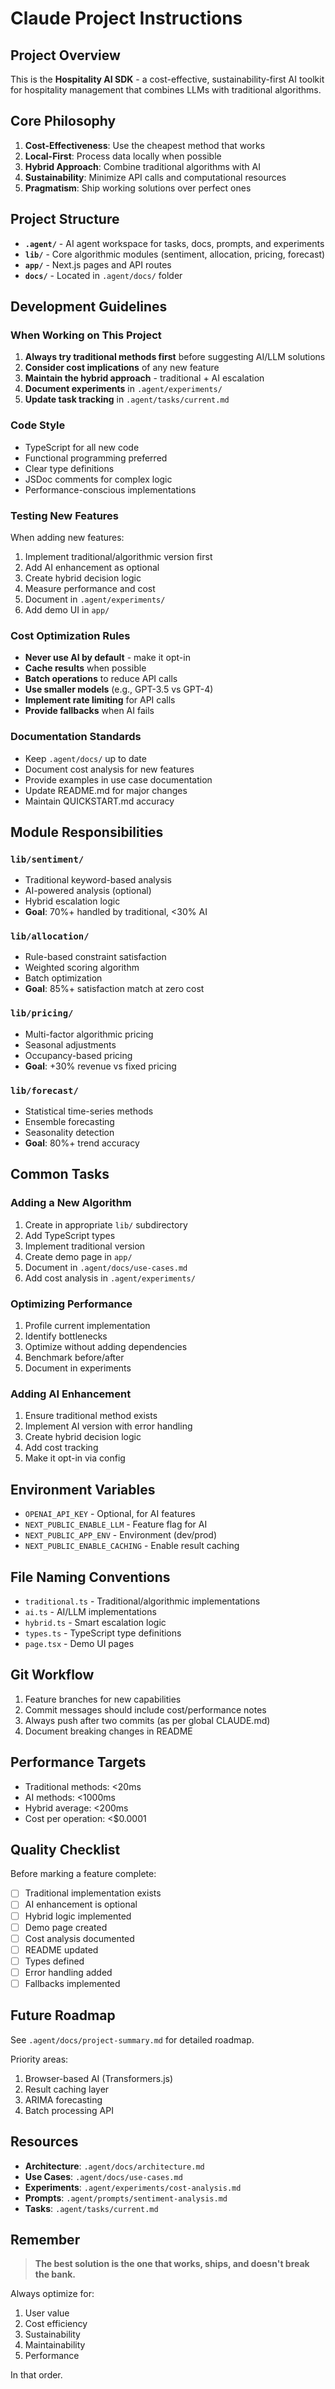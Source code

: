 # Claude Project Instructions

## Project Overview

This is the **Hospitality AI SDK** - a cost-effective, sustainability-first AI toolkit for hospitality management that combines LLMs with traditional algorithms.

## Core Philosophy

1. **Cost-Effectiveness**: Use the cheapest method that works
2. **Local-First**: Process data locally when possible
3. **Hybrid Approach**: Combine traditional algorithms with AI
4. **Sustainability**: Minimize API calls and computational resources
5. **Pragmatism**: Ship working solutions over perfect ones

## Project Structure

- **`.agent/`** - AI agent workspace for tasks, docs, prompts, and experiments
- **`lib/`** - Core algorithmic modules (sentiment, allocation, pricing, forecast)
- **`app/`** - Next.js pages and API routes
- **`docs/`** - Located in `.agent/docs/` folder

## Development Guidelines

### When Working on This Project

1. **Always try traditional methods first** before suggesting AI/LLM solutions
2. **Consider cost implications** of any new feature
3. **Maintain the hybrid approach** - traditional + AI escalation
4. **Document experiments** in `.agent/experiments/`
5. **Update task tracking** in `.agent/tasks/current.md`

### Code Style

- TypeScript for all new code
- Functional programming preferred
- Clear type definitions
- JSDoc comments for complex logic
- Performance-conscious implementations

### Testing New Features

When adding new features:
1. Implement traditional/algorithmic version first
2. Add AI enhancement as optional
3. Create hybrid decision logic
4. Measure performance and cost
5. Document in `.agent/experiments/`
6. Add demo UI in `app/`

### Cost Optimization Rules

- **Never use AI by default** - make it opt-in
- **Cache results** when possible
- **Batch operations** to reduce API calls
- **Use smaller models** (e.g., GPT-3.5 vs GPT-4)
- **Implement rate limiting** for API calls
- **Provide fallbacks** when AI fails

### Documentation Standards

- Keep `.agent/docs/` up to date
- Document cost analysis for new features
- Provide examples in use case documentation
- Update README.md for major changes
- Maintain QUICKSTART.md accuracy

## Module Responsibilities

### `lib/sentiment/`
- Traditional keyword-based analysis
- AI-powered analysis (optional)
- Hybrid escalation logic
- **Goal**: 70%+ handled by traditional, <30% AI

### `lib/allocation/`
- Rule-based constraint satisfaction
- Weighted scoring algorithm
- Batch optimization
- **Goal**: 85%+ satisfaction match at zero cost

### `lib/pricing/`
- Multi-factor algorithmic pricing
- Seasonal adjustments
- Occupancy-based pricing
- **Goal**: +30% revenue vs fixed pricing

### `lib/forecast/`
- Statistical time-series methods
- Ensemble forecasting
- Seasonality detection
- **Goal**: 80%+ trend accuracy

## Common Tasks

### Adding a New Algorithm
1. Create in appropriate `lib/` subdirectory
2. Add TypeScript types
3. Implement traditional version
4. Create demo page in `app/`
5. Document in `.agent/docs/use-cases.md`
6. Add cost analysis in `.agent/experiments/`

### Optimizing Performance
1. Profile current implementation
2. Identify bottlenecks
3. Optimize without adding dependencies
4. Benchmark before/after
5. Document in experiments

### Adding AI Enhancement
1. Ensure traditional method exists
2. Implement AI version with error handling
3. Create hybrid decision logic
4. Add cost tracking
5. Make it opt-in via config

## Environment Variables

- `OPENAI_API_KEY` - Optional, for AI features
- `NEXT_PUBLIC_ENABLE_LLM` - Feature flag for AI
- `NEXT_PUBLIC_APP_ENV` - Environment (dev/prod)
- `NEXT_PUBLIC_ENABLE_CACHING` - Enable result caching

## File Naming Conventions

- `traditional.ts` - Traditional/algorithmic implementations
- `ai.ts` - AI/LLM implementations
- `hybrid.ts` - Smart escalation logic
- `types.ts` - TypeScript type definitions
- `page.tsx` - Demo UI pages

## Git Workflow

1. Feature branches for new capabilities
2. Commit messages should include cost/performance notes
3. Always push after two commits (as per global CLAUDE.md)
4. Document breaking changes in README

## Performance Targets

- Traditional methods: <20ms
- AI methods: <1000ms
- Hybrid average: <200ms
- Cost per operation: <$0.0001

## Quality Checklist

Before marking a feature complete:
- [ ] Traditional implementation exists
- [ ] AI enhancement is optional
- [ ] Hybrid logic implemented
- [ ] Demo page created
- [ ] Cost analysis documented
- [ ] README updated
- [ ] Types defined
- [ ] Error handling added
- [ ] Fallbacks implemented

## Future Roadmap

See `.agent/docs/project-summary.md` for detailed roadmap.

Priority areas:
1. Browser-based AI (Transformers.js)
2. Result caching layer
3. ARIMA forecasting
4. Batch processing API

## Resources

- **Architecture**: `.agent/docs/architecture.md`
- **Use Cases**: `.agent/docs/use-cases.md`
- **Experiments**: `.agent/experiments/cost-analysis.md`
- **Prompts**: `.agent/prompts/sentiment-analysis.md`
- **Tasks**: `.agent/tasks/current.md`

## Remember

> **The best solution is the one that works, ships, and doesn't break the bank.**

Always optimize for:
1. User value
2. Cost efficiency
3. Sustainability
4. Maintainability
5. Performance

In that order.
